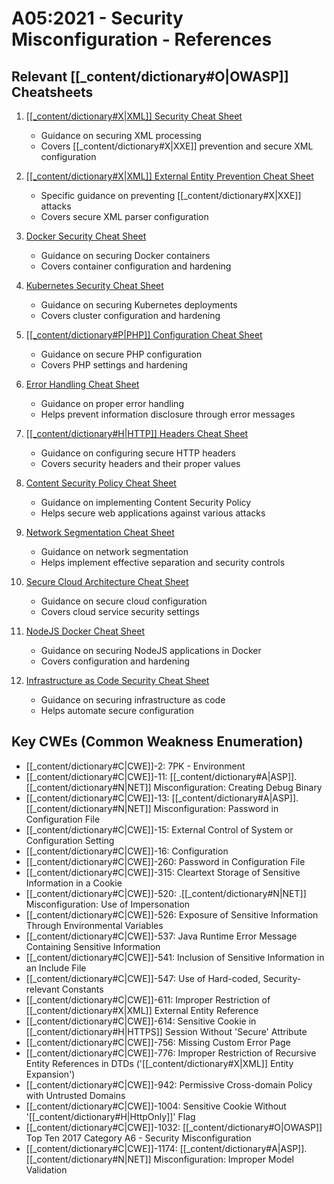 # A05:2021 - Security Misconfiguration - References

## Relevant [[_content/dictionary#O|OWASP]] Cheatsheets

1. [[[_content/dictionary#X|XML]] Security Cheat Sheet](../../[[_content/dictionary#O|OWASP]]%20Cheatsheet/cheatsheets/XML_Security_Cheat_Sheet.html)
   - Guidance on securing XML processing
   - Covers [[_content/dictionary#X|XXE]] prevention and secure XML configuration

2. [[[_content/dictionary#X|XML]] External Entity Prevention Cheat Sheet](../../[[_content/dictionary#O|OWASP]]%20Cheatsheet/cheatsheets/XML_External_Entity_Prevention_Cheat_Sheet.html)
   - Specific guidance on preventing [[_content/dictionary#X|XXE]] attacks
   - Covers secure XML parser configuration

3. [Docker Security Cheat Sheet](../../[[_content/dictionary#O|OWASP]]%20Cheatsheet/cheatsheets/Docker_Security_Cheat_Sheet.html)
   - Guidance on securing Docker containers
   - Covers container configuration and hardening

4. [Kubernetes Security Cheat Sheet](../../[[_content/dictionary#O|OWASP]]%20Cheatsheet/cheatsheets/Kubernetes_Security_Cheat_Sheet.html)
   - Guidance on securing Kubernetes deployments
   - Covers cluster configuration and hardening

5. [[[_content/dictionary#P|PHP]] Configuration Cheat Sheet](../../[[_content/dictionary#O|OWASP]]%20Cheatsheet/cheatsheets/PHP_Configuration_Cheat_Sheet.html)
   - Guidance on secure PHP configuration
   - Covers PHP settings and hardening

6. [Error Handling Cheat Sheet](../../[[_content/dictionary#O|OWASP]]%20Cheatsheet/cheatsheets/Error_Handling_Cheat_Sheet.html)
   - Guidance on proper error handling
   - Helps prevent information disclosure through error messages

7. [[[_content/dictionary#H|HTTP]] Headers Cheat Sheet](../../[[_content/dictionary#O|OWASP]]%20Cheatsheet/cheatsheets/HTTP_Headers_Cheat_Sheet.html)
   - Guidance on configuring secure HTTP headers
   - Covers security headers and their proper values

8. [Content Security Policy Cheat Sheet](../../[[_content/dictionary#O|OWASP]]%20Cheatsheet/cheatsheets/Content_Security_Policy_Cheat_Sheet.html)
   - Guidance on implementing Content Security Policy
   - Helps secure web applications against various attacks

9. [Network Segmentation Cheat Sheet](../../[[_content/dictionary#O|OWASP]]%20Cheatsheet/cheatsheets/Network_Segmentation_Cheat_Sheet.html)
   - Guidance on network segmentation
   - Helps implement effective separation and security controls

10. [Secure Cloud Architecture Cheat Sheet](../../[[_content/dictionary#O|OWASP]]%20Cheatsheet/cheatsheets/Secure_Cloud_Architecture_Cheat_Sheet.html)
    - Guidance on secure cloud configuration
    - Covers cloud service security settings

11. [NodeJS Docker Cheat Sheet](../../[[_content/dictionary#O|OWASP]]%20Cheatsheet/cheatsheets/NodeJS_Docker_Cheat_Sheet.html)
    - Guidance on securing NodeJS applications in Docker
    - Covers configuration and hardening

12. [Infrastructure as Code Security Cheat Sheet](../../[[_content/dictionary#O|OWASP]]%20Cheatsheet/cheatsheets/Infrastructure_as_Code_Security_Cheat_Sheet.html)
    - Guidance on securing infrastructure as code
    - Helps automate secure configuration

## Key CWEs (Common Weakness Enumeration)

- [[_content/dictionary#C|CWE]]-2: 7PK - Environment
- [[_content/dictionary#C|CWE]]-11: [[_content/dictionary#A|ASP]].[[_content/dictionary#N|NET]] Misconfiguration: Creating Debug Binary
- [[_content/dictionary#C|CWE]]-13: [[_content/dictionary#A|ASP]].[[_content/dictionary#N|NET]] Misconfiguration: Password in Configuration File
- [[_content/dictionary#C|CWE]]-15: External Control of System or Configuration Setting
- [[_content/dictionary#C|CWE]]-16: Configuration
- [[_content/dictionary#C|CWE]]-260: Password in Configuration File
- [[_content/dictionary#C|CWE]]-315: Cleartext Storage of Sensitive Information in a Cookie
- [[_content/dictionary#C|CWE]]-520: .[[_content/dictionary#N|NET]] Misconfiguration: Use of Impersonation
- [[_content/dictionary#C|CWE]]-526: Exposure of Sensitive Information Through Environmental Variables
- [[_content/dictionary#C|CWE]]-537: Java Runtime Error Message Containing Sensitive Information
- [[_content/dictionary#C|CWE]]-541: Inclusion of Sensitive Information in an Include File
- [[_content/dictionary#C|CWE]]-547: Use of Hard-coded, Security-relevant Constants
- [[_content/dictionary#C|CWE]]-611: Improper Restriction of [[_content/dictionary#X|XML]] External Entity Reference
- [[_content/dictionary#C|CWE]]-614: Sensitive Cookie in [[_content/dictionary#H|HTTPS]] Session Without 'Secure' Attribute
- [[_content/dictionary#C|CWE]]-756: Missing Custom Error Page
- [[_content/dictionary#C|CWE]]-776: Improper Restriction of Recursive Entity References in DTDs ('[[_content/dictionary#X|XML]] Entity Expansion')
- [[_content/dictionary#C|CWE]]-942: Permissive Cross-domain Policy with Untrusted Domains
- [[_content/dictionary#C|CWE]]-1004: Sensitive Cookie Without '[[_content/dictionary#H|HttpOnly]]' Flag
- [[_content/dictionary#C|CWE]]-1032: [[_content/dictionary#O|OWASP]] Top Ten 2017 Category A6 - Security Misconfiguration
- [[_content/dictionary#C|CWE]]-1174: [[_content/dictionary#A|ASP]].[[_content/dictionary#N|NET]] Misconfiguration: Improper Model Validation 